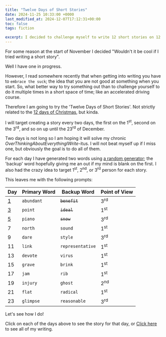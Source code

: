 ```yaml
---
title: "Twelve Days of Short Stories"
date: 2024-11-25 10:33:00 +0000
last_modified_at: 2024-12-07T17:12:31+00:00
toc: false
tags: fiction

excerpt: I decided to challenge myself to write 12 short stories on 12 random prompts
---
```


For some reason at the start of November I decided "Wouldn't it be cool if I tried writing a short story".

Well I have one in progress.

However, I read somewhere recently that when getting into writing you have to `embrace the suck`; the idea that you are not good at something when you start.
So, what better way to try something out than to challenge yourself to do it multiple times in a short space of time; like an accelerated driving course.

Therefore I am going to try the 'Twelve Days of Short Stories'.
Not strictly related to the [12 days of Christmas](https://en.wikipedia.org/wiki/Twelve_Days_of_Christmas), but kinda.

I will target creating a story every two days, the first on the 1<sup>st</sup>, second on the 3<sup>rd</sup>, and so on up until the 23<sup>rd</sup> of December.

Two days is not long so I am hoping it will solve my chronic _OverThinkingAboutEverythingIWrite_-itus.
I will not beat myself up if I miss one, but obviously the goal is to do all of them.

For each day I have generated two words using [a random generator](https://randomwordgenerator.com/); the 'backup' word hopefully giving me an out if my mind is blank on the first.
I also had the crazy idea to target 1<sup>st</sup>, 2<sup>nd</sup>, or 3<sup>rd</sup> person for each story.

This leaves me with the following prompts:

| Day                                             | Primary Word | Backup Word      | Point of View  |
|-------------------------------------------------|--------------|------------------|----------------|
| [1](2024-12-01-12-days-of-short-stories-1.md)   | `abundant`   | ~~`benefit`~~    | 3<sup>rd</sup> |
| [3](2024-12-03-12-days-of-short-stories-3.md)   | `point`      | ~~`ideal`~~      | 1<sup>st</sup> |
| [5](2024-12-04-12-days-of-short-stories-5.md)   | `piano`      | ~~`snow`~~       | 3<sup>rd</sup> |
| 7                                               | `north`      | `sound`          | 1<sup>st</sup> |
| 9                                               | `dare`       | `style`          | 3<sup>rd</sup> |
| 11                                              | `link`       | `representative` | 1<sup>st</sup> |
| 13                                              | `devote`     | `virus`          | 1<sup>st</sup> |
| 15                                              | `grave`      | `brink`          | 1<sup>st</sup> |
| 17                                              | `jam`        | `rib`            | 1<sup>st</sup> |
| 19                                              | `injury`     | `ghost`          | 2<sup>nd</sup> |
| 21                                              | `flat`       | `radical`        | 1<sup>st</sup> |
| 23                                              | `glimpse`    | `reasonable`     | 3<sup>rd</sup> |

Let's see how I do!

Click on each of the days above to see the story for that day, or [Click here](../_pages/tag-archive.md#fiction) to see all of my writing.
